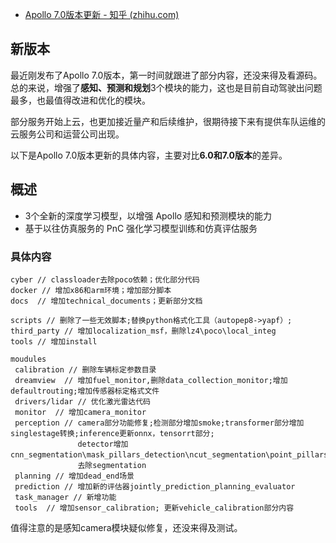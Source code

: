- [Apollo 7.0版本更新 - 知乎 (zhihu.com)](https://zhuanlan.zhihu.com/p/458316518)

## 新版本

最近刚发布了Apollo 7.0版本，第一时间就跟进了部分内容，还没来得及看源码。总的来说，增强了**感知、预测和规划**3个模块的能力，这也是目前自动驾驶出问题最多，也最值得改进和优化的模块。

部分服务开始上云，也更加接近量产和后续维护，很期待接下来有提供车队运维的云服务公司和运营公司出现。



以下是Apollo 7.0版本更新的具体内容，主要对比**6.0和7.0版本**的差异。

## 概述

- 3个全新的深度学习模型，以增强 Apollo 感知和预测模块的能力
- 基于以往仿真服务的 PnC 强化学习模型训练和仿真评估服务

### 具体内容

```text
cyber // classloader去除poco依赖；优化部分代码
docker // 增加x86和arm环境；增加部分脚本
docs  // 增加technical_documents；更新部分文档

scripts // 删除了一些无效脚本;替换python格式化工具（autopep8->yapf）;
third_party // 增加localization_msf，删除lz4\poco\local_integ
tools // 增加install

moudules
 calibration // 删除车辆标定参数目录
 dreamview  // 增加fuel_monitor,删除data_collection_monitor;增加defaultrouting;增加传感器标定格式文件
 drivers/lidar // 优化激光雷达代码
 monitor  // 增加camera_monitor
 perception // camera部分功能修复;检测部分增加smoke;transformer部分增加singlestage转换;inference更新onnx，tensorrt部分;
               detector增加cnn_segmentation\mask_pillars_detection\ncut_segmentation\point_pillars_detection，
               去除segmentation
 planning // 增加dead_end场景
 prediction // 增加新的评估器jointly_prediction_planning_evaluator
 task_manager // 新增功能
 tools  // 增加sensor_calibration; 更新vehicle_calibration部分内容
```

值得注意的是感知camera模块疑似修复，还没来得及测试。